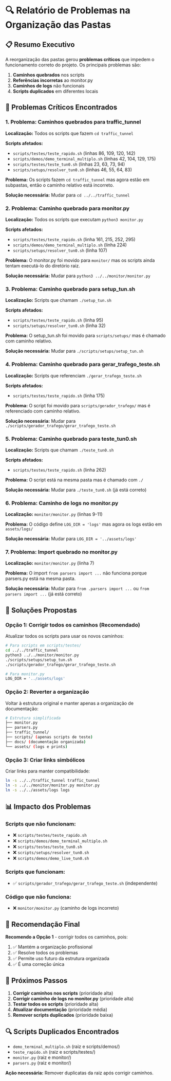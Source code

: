 # 🔍 Relatório de Problemas na Organização das Pastas

## 📋 Resumo Executivo

A reorganização das pastas gerou **problemas críticos** que impedem o funcionamento correto do projeto. Os principais problemas são:

1. **Caminhos quebrados** nos scripts
2. **Referências incorretas** ao monitor.py
3. **Caminhos de logs** não funcionais
4. **Scripts duplicados** em diferentes locais

## 🚨 Problemas Críticos Encontrados

### **1. Problema: Caminhos quebrados para traffic_tunnel**

**Localização:** Todos os scripts que fazem `cd traffic_tunnel`

**Scripts afetados:**
- `scripts/testes/teste_rapido.sh` (linhas 86, 109, 120, 142)
- `scripts/demos/demo_terminal_multiplo.sh` (linhas 42, 104, 129, 175)
- `scripts/testes/teste_tun0.sh` (linhas 23, 63, 73, 94)
- `scripts/setups/resolver_tun0.sh` (linhas 46, 55, 64, 83)

**Problema:** Os scripts fazem `cd traffic_tunnel` mas agora estão em subpastas, então o caminho relativo está incorreto.

**Solução necessária:** Mudar para `cd ../../traffic_tunnel`

### **2. Problema: Caminho quebrado para monitor.py**

**Localização:** Todos os scripts que executam `python3 monitor.py`

**Scripts afetados:**
- `scripts/testes/teste_rapido.sh` (linha 161, 215, 252, 295)
- `scripts/demos/demo_terminal_multiplo.sh` (linha 224)
- `scripts/setups/resolver_tun0.sh` (linha 107)

**Problema:** O monitor.py foi movido para `monitor/` mas os scripts ainda tentam executá-lo do diretório raiz.

**Solução necessária:** Mudar para `python3 ../../monitor/monitor.py`

### **3. Problema: Caminho quebrado para setup_tun.sh**

**Localização:** Scripts que chamam `./setup_tun.sh`

**Scripts afetados:**
- `scripts/testes/teste_rapido.sh` (linha 95)
- `scripts/setups/resolver_tun0.sh` (linha 32)

**Problema:** O setup_tun.sh foi movido para `scripts/setups/` mas é chamado com caminho relativo.

**Solução necessária:** Mudar para `./scripts/setups/setup_tun.sh`

### **4. Problema: Caminho quebrado para gerar_trafego_teste.sh**

**Localização:** Scripts que referenciam `./gerar_trafego_teste.sh`

**Scripts afetados:**
- `scripts/testes/teste_rapido.sh` (linha 175)

**Problema:** O script foi movido para `scripts/gerador_trafego/` mas é referenciado com caminho relativo.

**Solução necessária:** Mudar para `./scripts/gerador_trafego/gerar_trafego_teste.sh`

### **5. Problema: Caminho quebrado para teste_tun0.sh**

**Localização:** Scripts que chamam `./teste_tun0.sh`

**Scripts afetados:**
- `scripts/testes/teste_rapido.sh` (linha 262)

**Problema:** O script está na mesma pasta mas é chamado com `./`

**Solução necessária:** Mudar para `./teste_tun0.sh` (já está correto)

### **6. Problema: Caminho de logs no monitor.py**

**Localização:** `monitor/monitor.py` (linhas 9-11)

**Problema:** O código define `LOG_DIR = 'logs'` mas agora os logs estão em `assets/logs/`

**Solução necessária:** Mudar para `LOG_DIR = '../assets/logs'`

### **7. Problema: Import quebrado no monitor.py**

**Localização:** `monitor/monitor.py` (linha 7)

**Problema:** O import `from parsers import ...` não funciona porque parsers.py está na mesma pasta.

**Solução necessária:** Mudar para `from .parsers import ...` ou `from parsers import ...` (já está correto)

## 🔧 Soluções Propostas

### **Opção 1: Corrigir todos os caminhos (Recomendado)**

Atualizar todos os scripts para usar os novos caminhos:

```bash
# Para scripts em scripts/testes/
cd ../../traffic_tunnel
python3 ../../monitor/monitor.py
./scripts/setups/setup_tun.sh
./scripts/gerador_trafego/gerar_trafego_teste.sh

# Para monitor.py
LOG_DIR = '../assets/logs'
```

### **Opção 2: Reverter a organização**

Voltar à estrutura original e manter apenas a organização de documentação:

```bash
# Estrutura simplificada
├── monitor.py
├── parsers.py
├── traffic_tunnel/
├── scripts/ (apenas scripts de teste)
├── docs/ (documentação organizada)
└── assets/ (logs e prints)
```

### **Opção 3: Criar links simbólicos**

Criar links para manter compatibilidade:

```bash
ln -s ../../traffic_tunnel traffic_tunnel
ln -s ../../monitor/monitor.py monitor.py
ln -s ../../assets/logs logs
```

## 📊 Impacto dos Problemas

### **Scripts que não funcionam:**
- ❌ `scripts/testes/teste_rapido.sh`
- ❌ `scripts/demos/demo_terminal_multiplo.sh`
- ❌ `scripts/testes/teste_tun0.sh`
- ❌ `scripts/setups/resolver_tun0.sh`
- ❌ `scripts/demos/demo_live_tun0.sh`

### **Scripts que funcionam:**
- ✅ `scripts/gerador_trafego/gerar_trafego_teste.sh` (independente)

### **Código que não funciona:**
- ❌ `monitor/monitor.py` (caminho de logs incorreto)

## 🎯 Recomendação Final

**Recomendo a Opção 1** - corrigir todos os caminhos, pois:

1. ✅ Mantém a organização profissional
2. ✅ Resolve todos os problemas
3. ✅ Permite uso futuro da estrutura organizada
4. ✅ É uma correção única

## 📝 Próximos Passos

1. **Corrigir caminhos nos scripts** (prioridade alta)
2. **Corrigir caminho de logs no monitor.py** (prioridade alta)
3. **Testar todos os scripts** (prioridade alta)
4. **Atualizar documentação** (prioridade média)
5. **Remover scripts duplicados** (prioridade baixa)

## 🔍 Scripts Duplicados Encontrados

- `demo_terminal_multiplo.sh` (raiz e scripts/demos/)
- `teste_rapido.sh` (raiz e scripts/testes/)
- `monitor.py` (raiz e monitor/)
- `parsers.py` (raiz e monitor/)

**Ação necessária:** Remover duplicatas da raiz após corrigir caminhos. 